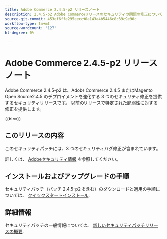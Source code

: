 ```yaml
---
title: Adobe Commerce 2.4.5-p2 リリースノート
description: 2.4.5-p2 Adobe Commerceリリースのセキュリティの問題の修正について説明します。
source-git-commit: 453ef6ffe295eecc90a143a4b5446c8c39c9e90c
workflow-type: tm+mt
source-wordcount: '127'
ht-degree: 0%

---
```



# Adobe Commerce 2.4.5-p2 リリースノート

Adobe Commerce 2.4.5-p2 は、Adobe Commerce 2.4.5 またはMagento Open Source2.4.5 のデプロイメントを強化する 3 つのセキュリティ修正を提供するセキュリティリリースです。 以前のリリースで特定された脆弱性に対する修正を提供します。

{{bics}}

## このリリースの内容

このセキュリティパッチには、3 つのセキュリティバグ修正が含まれています。

詳しくは、 [Adobeセキュリティ情報](https://helpx.adobe.com/security/products/magento/apsb23-17.html) を参照してください。

## インストールおよびアップグレードの手順

セキュリティパッチ（パッチ 2.4.5-p2 を含む）のダウンロードと適用の手順については、 [クイックスタートインストール](../../../installation/composer.md).

## 詳細情報

セキュリティパッチの一般情報については、 [新しいセキュリティパッチリリースの概要](https://community.magento.com/t5/Magento-DevBlog/Introducing-the-New-Security-Patch-Release/ba-p/141287).
